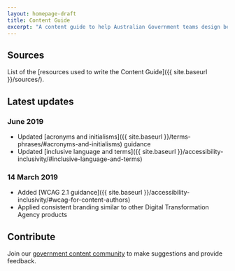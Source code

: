 ```yaml
---
layout: homepage-draft
title: Content Guide
excerpt: "A content guide to help Australian Government teams design better content. Learn how to structure content, write in plain English and create accessible content."
---
```


## Sources
List of the [resources used to write the Content Guide]({{ site.baseurl }}/sources/).

## Latest updates
### June 2019

- Updated [acronyms and initialisms]({{ site.baseurl }}/terms-phrases/#acronyms-and-initialisms) guidance
- Updated [inclusive language and terms]({{ site.baseurl }}/accessibility-inclusivity/#inclusive-language-and-terms)

### 14 March 2019

- Added [WCAG 2.1 guidance]({{ site.baseurl }}/accessibility-inclusivity/#wcag-for-content-authors)
- Applied consistent branding similar to other Digital Transformation Agency products

## Contribute

Join our [government content community](https://www.dta.gov.au/help-and-advice/communities-practice#content-design-and-strategy-community) to make suggestions and provide feedback.
